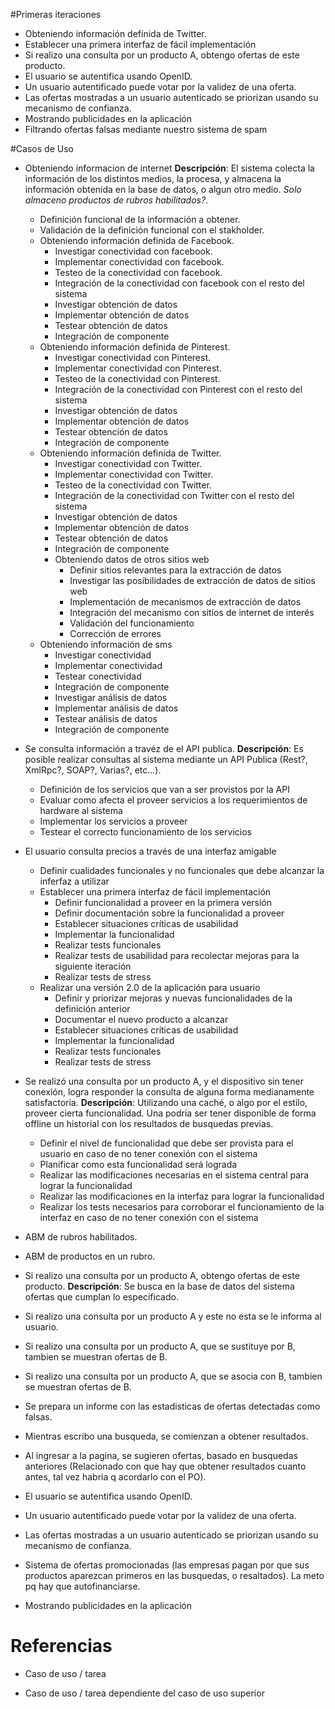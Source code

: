 #Primeras iteraciones

* Obteniendo información definida de Twitter.
* Establecer una primera interfaz de fácil implementación
* Si realizo una consulta por un producto A, obtengo ofertas de este producto.
* El usuario se autentifica usando OpenID.
* Un usuario autentificado puede votar por la validez de una oferta.
* Las ofertas mostradas a un usuario autenticado se priorizan usando su mecanismo de confianza. 
* Mostrando publicidades en la aplicación
* Filtrando ofertas falsas mediante nuestro sistema de spam

#Casos de Uso

* Obteniendo informacion de internet
**Descripción**: El sistema colecta la información de los distintos medios, la procesa, y almacena la información obtenida en la base de datos, o algun otro medio. _Solo almaceno productos de rubros habilitados?_.
    + Definición funcional de la información a obtener.
    + Validación de la definición funcional con el stakholder.
    * Obteniendo información definida de Facebook.
        + Investigar conectividad con facebook.
        + Implementar conectividad con facebook.
        + Testeo de la conectividad con facebook.
        + Integración de la conectividad con facebook con el resto del sistema
        + Investigar obtención de datos
        + Implementar obtención de datos
        + Testear obtención de datos
        + Integración de componente
    * Obteniendo información definida de Pinterest.
        + Investigar conectividad con Pinterest.
        + Implementar conectividad con Pinterest.
        + Testeo de la conectividad con Pinterest.
        + Integración de la conectividad con Pinterest con el resto del sistema
        + Investigar obtención de datos
        + Implementar obtención de datos
        + Testear obtención de datos
        + Integración de componente
    * Obteniendo información definida de Twitter.
        + Investigar conectividad con Twitter.
        + Implementar conectividad con Twitter.
        + Testeo de la conectividad con Twitter.
        + Integración de la conectividad con Twitter con el resto del sistema
        + Investigar obtención de datos
        + Implementar obtención de datos
        + Testear obtención de datos
        + Integración de componente
	  * Obteniendo datos de otros sitios web 
        + Definir sitios relevantes para la extracción de datos
        + Investigar las posibilidades de extracción de datos de sitios web
        + Implementación de mecanismos de extracción de datos
        + Integración del mecanismo con sitios de internet de interés
        + Validación del funcionamiento
        + Corrección de errores 
    + Obteniendo información de sms
        + Investigar conectividad
        + Implementar conectividad
        + Testear conectividad 
        + Integración de componente
        + Investigar análisis de datos
        + Implementar análisis de datos
        + Testear análisis de datos
        + Integración de componente

* Se consulta información a travéz de el API publica.
**Descripción**: Es posible realizar consultas al sistema mediante un API Publica (Rest?, XmlRpc?, SOAP?, Varias?, etc...).
    + Definición de los servicios que van a ser provistos por la API
    + Evaluar como afecta el proveer servicios a los requerimientos de hardware al sistema
    + Implementar los servicios a proveer
    + Testear el correcto funcionamiento de los servicios

* El usuario consulta precios a través de una interfaz amigable
	* Definir cualidades funcionales y no funcionales que debe alcanzar la inferfaz a utilizar
    * Establecer una primera interfaz de fácil implementación
        * Definir funcionalidad a proveer en la primera versión
        + Definir documentación sobre la funcionalidad a proveer
        + Establecer situaciones críticas de usabilidad
        + Implementar la funcionalidad
        + Realizar tests funcionales
        + Realizar tests de usabilidad para recolectar mejoras para la siguiente iteración
        + Realizar tests de stress
    * Realizar una versión 2.0 de la aplicación para usuario
        * Definir y priorizar mejoras y nuevas funcionalidades de la definición anterior
        + Documentar el nuevo producto a alcanzar
        + Establecer situaciones críticas de usabilidad
        + Implementar la funcionalidad
        + Realizar tests funcionales
        + Realizar tests de stress

* Se realizó una consulta por un producto A, y el dispositivo sin tener conexión, logra responder la consulta de alguna forma medianamente satisfactoria.
**Descripción**: Utilizando una caché, o algo por el estilo, proveer cierta funcionalidad. Una podria ser tener disponible de forma offline un historial con los resultados de busquedas previas. 
    + Definir el nivel de funcionalidad que debe ser provista para el usuario en caso de no tener conexión con el sistema
    + Planificar como esta funcionalidad será lograda
    + Realizar las modificaciones necesarias en el sistema central para lograr la funcionalidad
    + Realizar las modificaciones en la interfaz para lograr la funcionalidad
    + Realizar los tests necesarios para corroborar el funcionamiento de la interfaz en caso de no tener conexión con el sistema

* ABM de rubros habilitados.
* ABM de productos en un rubro.

* Si realizo una consulta por un producto A, obtengo ofertas de este producto.
**Descripción**: Se busca en la base de datos del sistema ofertas que cumplan lo especificado.

* Si realizo una consulta por un producto A y este no esta se le informa al usuario.
* Si realizo una consulta por un producto A, que se sustituye por B, tambien se muestran ofertas de B.
* Si realizo una consulta por un producto A, que se asocia con B, tambien se muestran ofertas de B.

* Se prepara un informe con las estadisticas de ofertas detectadas como falsas.

* Mientras escribo una busqueda, se comienzan a obtener resultados.
* Al ingresar a la pagina, se sugieren ofertas, basado en busquedas anteriores (Relacionado con que hay que obtener resultados cuanto antes, tal vez habria q acordarlo con el PO).

* El usuario se autentifica usando OpenID.
* Un usuario autentificado puede votar por la validez de una oferta.
* Las ofertas mostradas a un usuario autenticado se priorizan usando su mecanismo de confianza. 

* Sistema de ofertas promocionadas (las empresas pagan por que sus productos aparezcan primeros en las busquedas, o resaltados). La meto pq hay que autofinanciarse.

* Mostrando publicidades en la aplicación

Referencias
===========

* Caso de uso / tarea
+ Caso de uso / tarea dependiente del caso de uso superior
